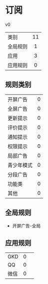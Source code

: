# 订阅

v0

|||
| - |:-:|
|类别|11|
|全局规则|1|
|应用|3|
|应用规则|0|

## 规则类别

|||
| - |:-:|
|开屏广告|0|
|全屏广告|0|
|更新提示|0|
|评价提示|0|
|通知提示|0|
|权限提示|0|
|局部广告|0|
|青少年模式|0|
|分段广告|0|
|功能类|0|
|其他|0|

## 全局规则

- 开屏广告-全局

## 应用规则

||||
| - |:-:|-|
|GKD|0||
|QQ|0||
|微信|0||
